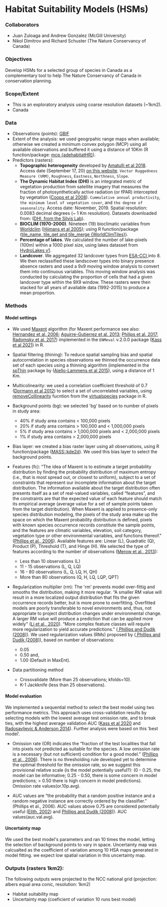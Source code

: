 # Habitat Suitability Models (HSMs)
### Collaborators
- Juan Zuloaga and Andrew Gonzalez (McGill University)
- Nikol Dimitrov and Richard Schuster (The Nature Conservancy of Canada)

### Objectives
Develop HSMs for a selected group of species in Canada as a complementary tool to help The Nature Conservancy of Canada in conservation planning.

### Scope/Extent
- This is an exploratory analysis using coarse resolution datasets (~1km2).
- Canada

### Data
- Observations (points): <a href="https://www.gbif.org/" target="_blank" rel="noopener"><span>GBIF</span> </a>
- Extent of the analysis: we used geogrpahic range maps when available; otherwise we created a minimum convex polygon (MCP) using all available observations and buffered it using a distance of 10Km (R function/package: <a href="https://rdrr.io/cran/adehabitatHR/man/mcp.html" target="_blank">mcp {adehabitatHR}</a>).
- Predictors (rasters):
  - **Topographic heterogeneity** developed by <a href="https://www.nature.com/articles/sdata201840" target="_blank">Amatulli et al 2018</a>. Access date (September 17, 20)  <a href="http://www.earthenv.org/topography" target="_blank">on this website</a>. `Vector Ruggedness Measure (VRM)`, `Roughness`, `Eastness`, `Northness`, `Slope`.
  - **The Dynamic Habitat Index (DHI)** is an integrated metric of vegetation production from satellite imagery that measures the fraction of photosynthetically active radiation (or fPAR) intercepted by vegetation (<a href="https://www.sciencedirect.com/science/article/pii/S1470160X08000071?casa_token=r7JKpy2f-ocAAAAA:MxkcwYeyPJx-n8_i4efA3gqAWuXOcebBwILc_faNT1oP2otQFxFiF_Zvzcq9As0n0wTBnW2ATA#bib53" target="_blank">Coops et al 2008</a>). `Cummulative annual productivity`, `the minimum level of vegetation cover`, and `the degree of seasonality`. Access date: November, 2019. Spatial resolution: 0.0083 decimal degrees (~ 1 Km resolution). Datasets downloaded from: (<a href="http://silvis.forest.wisc.edu/data/dhis/" target="_blank">DHI, from the Silvis Lab</a>).
  - **BIOCLIM (1970-2000)**. Nineteen (19) bioclimatic variables from <a href="https://www.worldclim.org/data/worldclim21.html" target="_blank">Worldclim</a> (<a href="https://rmets.onlinelibrary.wiley.com/doi/abs/10.1002/joc.1276" target="_blank">Hijmans et al 2005</a>); using R function/package (<a href="https://github.com/kapitzas/WorldClimTiles/" target="_blank">tile_name, tile_get and tile_merge {WorldClimTiles}</a>).
  - **Percentage of lakes**. We calculated the number of lake-pixels (100m) within a 1000 pixel size, using lakes datasset from <a href="https://hydrosheds.org/page/hydrolakes" target="_blank">HydroLakes v1</a>.
  - **Landcover**. We aggregated 32 landcover types from <a href="https://www.esa-landcover-cci.org/" target="_blank" rel="noopener"><span>ESA-CCI</span> </a> into 8. We then reclassified these landscover types into binary presence absence rasters and used a 9x9 moving window analysis to convert them into continuous variables. This moving window analysis was conducted by calculating the proportion of cells that had a given landcover type within the 9X9 window. These rasters were then stacked for all years of available data (1992-2015) to produce a mean proportion. 

### Methods
#### Model settings
- We used <a href="https://www.sciencedirect.com/science/article/pii/S030438000500267X" target="_blank">Maxent</a> algorithm (for Maxent performance see also: <a href="https://onlinelibrary.wiley.com/doi/10.1111/j.0906-7590.2006.04700.x" target="_blank">Hernandez et al. 2006</a>; <a href="https://journals.plos.org/plosone/article?id=10.1371/journal.pone.0063708" target="_blank">Aguirre-Gutierrez et al. 2013</a>; <a href="https://onlinelibrary.wiley.com/doi/full/10.1111/ecog.03049" target="_blank">Philips et al. 2017</a>; <a href="https://onlinelibrary.wiley.com/doi/full/10.1111/ddi.13536?campaign=wolearlyview" target="_blank">Radomsky et al. 2017</a>) implemented in the `ENMeval` v.2.0.0 package (<a href="https://besjournals.onlinelibrary.wiley.com/doi/full/10.1111/2041-210X.13628?campaign=woletoc" target="_blank">Kass et al 2021</a>) in R.
- Spatial filtering (thining): To reduce spatial sampling bias and spatial autocorrelation in species observations we thinned the occurrence data set of each species using a thinning algorithm (implemented in the <a href="https://cran.r-project.org/web/packages/spThin/index.html" target="_blank">spThin</a> package by (<a href="https://onlinelibrary.wiley.com/doi/full/10.1111/ecog.01132" target="_blank">Aiello-Lammens et al 2015</a>), using a distance of 1 Km.
- Multicolinearity: we used a correlation coefficient threshold of 0.7 (<a href="https://onlinelibrary.wiley.com/doi/full/10.1111/j.1600-0587.2012.07348.x">Dormann et al 2012</a>) to select a set of uncorrelated variables, using <a href="http://127.0.0.1:19644/library/virtualspecies/html/removeCollinearity.html" target="_blank">removeCollinearity</a> fucntion from the <a href="https://onlinelibrary.wiley.com/doi/full/10.1111/ecog.01388" target="_blank">virtualspecies</a> package in R.
- Background points (bg): we selected 'bg' based on to number of pixels in study area:
   - 40% if study area contains < 100,000 pixels
   - 20% if study area contains > 100,000 and < 1,000,000 pixels
   -  5% if study area contains > 1,000,000 pixels and < 2,000,000 pixels
   -  1% if study area contains > 2,000,000 pixels
 - Bias layer: we created a bias raster layer using all observations, using  R function/package (<a href="https://rdrr.io/cran/MASS/" target="_blank">MASS::kde2d</a>).  We used this bias layer to select the background points.
 - Features (fc): “The idea of Maxent is to estimate a target probability distribution by finding the probability distribution of maximum entropy (i.e., that is most spread out, or closest to uniform), subject to a set of constraints that represent our incomplete information about the target distribution. The information available about the target distribution often presents itself as a set of real-valued variables, called “features”, and the constraints are that the expected value of each feature should match its empirical average (average value for a set of sample points taken from the target distribution). When Maxent is applied to presence-only species distribution modeling, the pixels of the study area make up the space on which the Maxent probability distribution is defined, pixels with known species occurrence records constitute the sample points, and the features are climatic variables, elevation, soil category, vegetation type or other environmental variables, and functions thereof." (<a href="https://www.sciencedirect.com/science/article/abs/pii/S030438000500267X" target="_blank">Phillips et al., 2006</a>). Available features are: Linear (L), Quadratic (Q), Product (P), Threshold (T), and Hinge (H). We selected the type of features according to the number of observations (<a href="https://onlinelibrary.wiley.com/doi/full/10.1111/j.1600-0587.2013.07872.x" target="_blank">Merow et al., 2013</a>):
    - Less than 10 observations (L)
    - 11 - 15 observations (L, Q, LQ)
    - 16 - 80 observations (L, Q, LQ, H, QH)
    - More than 80 observations (Q, H, LQ, LQP, QPT)

- Regularization multiplier (rm): The 'rm' prevents model over-fittig and smooths the distribution, making it more regular. “A smaller RM value will result in a more localized output distribution that fits the given occurrence records better, but is more prone to overfitting. Overfitted models are poorly transferable to novel environments and, thus, not appropriate to project distribution changes under environmental change. A larger RM value will produce a prediction that can be applied more widely"  (<a href="https://www.mdpi.com/1999-4907/11/3/302" target="_blank">Li et al., 2020</a>). “More complex feature classes will require more regularization to yield accurate predictions.” (<a href="https://onlinelibrary.wiley.com/doi/full/10.1111/j.0906-7590.2008.5203.x" target="_blank"> Phillips and Dudík (2008)</a>). We used regularization values (RMs) proposed by (<a href="https://onlinelibrary.wiley.com/doi/full/10.1111/j.0906-7590.2008.5203.x" target="_blank"> Phillips and Dudík (2008)</a>), based on number of observations:
    - 0.05
    - 0.50 and,
    - 1.00 (Default in MaxEnt).
 - Data partitioning method
    - Crossvalidate (More than 25 observations; kfolds=10).
    - K-1 Jackknife (less than 25 observations).

#### Model evaluation
We implemented a sequential method to select the best model using two performance metrics. This approach uses cross-validation results by selecting models with the lowest average test omission rate, and to break ties, with the highest average validation AUC (<a href="https://onlinelibrary.wiley.com/doi/10.1111/ecog.04886" target="_blank">Kass et al 2020</a> and <a href="https://onlinelibrary.wiley.com/doi/abs/10.1111/jbi.12227" target="_blank">Radosavljevic & Anderson 2014</a>). Further analysis were based on this ‘best model’.

- Omission rate (OR) indicates the “fraction of the test localities that fall into pixels not predicted as suitable for the species. A low omission rate is a necessary (but not sufficient) condition for a good model.” (<a href="https://www.sciencedirect.com/science/article/abs/pii/S030438000500267X" target="_blank">Phillips et al., 2006</a>). There is no thresholding rule developed yet to determine the optimal threshold for the omission rate, so we suggest this provisional relative scale (is the model potentially useful?): (0 - 0.25, the model can be informative; 0.25 - 0.50, there is some concern in model predictions; > 0.50 there is high concern in model predictions). Omission rate values(or.10p.avg).

- AUC values are “the probability that a random positive instance and a random negative instance are correctly ordered by the classifier.” (Phillips et al., 2006). AUC values above 0.75 are considered potentially useful (<a href="https://link.springer.com/chapter/10.1007/0-387-22648-6_4" target="_blank">Elith. 2002</a>) and <a href="https://onlinelibrary.wiley.com/doi/full/10.1111/j.0906-7590.2008.5203.x" target="_blank">Phillips and Dudík (2008)</a>). AUC values(auc.val.avg).

#### Uncertainty map
We used the best model's parameters and ran 10 times the model, letting the selection of background points to vary in space.  Uncertainty map was calcualted as the coefficient of variation among 10 HSA maps generated in model fitting. we expect low spatial variation in this uncertainty map.

### Outputs (rasters 1km2): 
The following outputs were projected to the NCC national grid (projection: albers equal area conic, resolution: 1km2)
- Habitat suitability map 
- Uncertainty map (coeficient of variation 10 runs best model)


  
 
